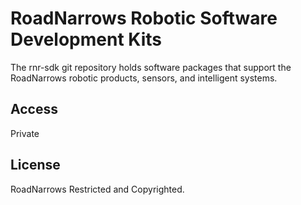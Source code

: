 # RoadNarrows Robotic Software Development Kits
The rnr-sdk git repository holds software packages that support the
RoadNarrows robotic products, sensors, and intelligent systems.

## Access
Private

## License
RoadNarrows Restricted and Copyrighted.
